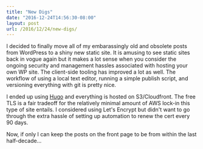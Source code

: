 ```yaml
---
title: "New Digs"
date: "2016-12-24T14:56:30-08:00"
layout: post
url: /2016/12/24/new-digs/
---
```


I decided to finally move all of my embarassingly old and obsolete posts from
WordPress to a shiny new static site. It is amusing to see static sites
back in vogue again but it makes a lot sense when you consider the ongoing
security and management hassles associated with hosting your own WP site.
The client-side tooling has improved a lot as well. The workflow of using a
local text editor, running a simple publish script, and versioning everything
with git is pretty nice.

I ended up using [Hugo](https://gohugo.io/) and everything is hosted on
S3/Cloudfront. The free TLS is a fair tradeoff for the relatively minimal
amount of AWS lock-in this type of site entails. I considered using Let's
Encrypt but didn't want to go through the extra hassle of setting up automation
to renew the cert every 90 days.

Now, if only I can keep the posts on the front page to be from within the last
half-decade...
